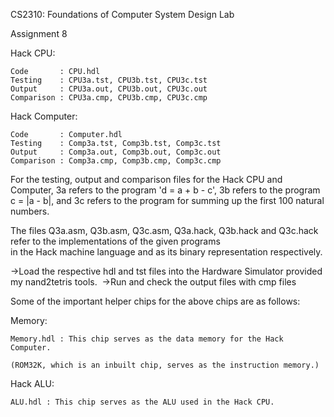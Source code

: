CS2310: Foundations of Computer System Design Lab

Assignment 8

Hack CPU:

    Code       : CPU.hdl
    Testing    : CPU3a.tst, CPU3b.tst, CPU3c.tst
    Output     : CPU3a.out, CPU3b.out, CPU3c.out
    Comparison : CPU3a.cmp, CPU3b.cmp, CPU3c.cmp


Hack Computer:

    Code       : Computer.hdl
    Testing    : Comp3a.tst, Comp3b.tst, Comp3c.tst
    Output     : Comp3a.out, Comp3b.out, Comp3c.out
    Comparison : Comp3a.cmp, Comp3b.cmp, Comp3c.cmp

For the testing, output and comparison files for the Hack CPU and Computer, 3a refers to the program 'd = a + b - c',
3b refers to the program c = |a - b|, and 3c refers to the program for summing up the first 100 natural numbers.

The files Q3a.asm, Q3b.asm, Q3c.asm, Q3a.hack, Q3b.hack and Q3c.hack refer to the implementations of the given programs  
in the Hack machine language and as its binary representation respectively.

->Load the respective hdl and tst files into the Hardware Simulator provided my nand2tetris tools.
&nbsp;->Run and check the output files with cmp files


Some of the important helper chips for the above chips are as follows:

Memory:

    Memory.hdl : This chip serves as the data memory for the Hack Computer. 

    (ROM32K, which is an inbuilt chip, serves as the instruction memory.)


Hack ALU: 

    ALU.hdl : This chip serves as the ALU used in the Hack CPU.
